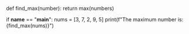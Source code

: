 def find_max(number):
    return max(numbers)

if __name__ == "__main__":
    nums = [3, 7, 2, 9, 5]
    print(f"The maximum number is: {find_max(nums)}")

